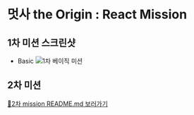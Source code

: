 # 멋사 the Origin : React Mission
## 1차 미션 스크린샷
* Basic
![1차 베이직 미션](https://user-images.githubusercontent.com/48678872/155158653-bb81624b-8472-44e1-93f2-de0c8f1bd564.png)

## 2차 미션 
[🚀2차 mission README.md 보러가기](https://github.com/yeeSilver/React_Challenge/blob/main/2%EC%B0%A8%20%EB%AF%B8%EC%85%98/to-do-list-basic/README.mdd)